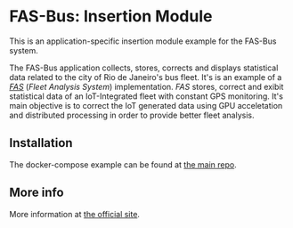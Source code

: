 # FAS-Bus: Insertion Module

This is an application-specific insertion module example for the FAS-Bus system. 

The FAS-Bus application collects, stores, corrects and displays statistical data related to the city of Rio de Janeiro's bus fleet. It's is an example of a [*FAS*](https://fasbus.gta.ufrj.br) (*Fleet Analysis System*) implementation. *FAS* stores, correct and exibit statistical data of an IoT-Integrated fleet with constant GPS monitoring. It's main objective is to correct the IoT generated data using GPU acceletation and distributed processing in order to provide better fleet analysis.

## Installation

The docker-compose example can be found at [the main repo](https://github.com/Projeto-Onibus/FAS-Bus).

## More info

More information at [the official site](https://fasbus.gta.ufrj.br).